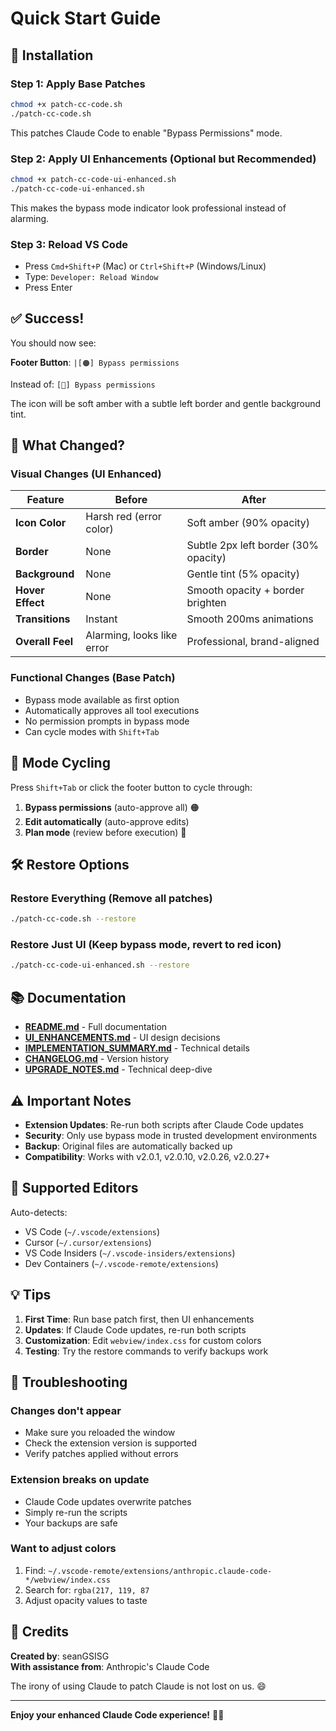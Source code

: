 # Quick Start Guide

## 🚀 Installation

### Step 1: Apply Base Patches

```bash
chmod +x patch-cc-code.sh
./patch-cc-code.sh
```

This patches Claude Code to enable "Bypass Permissions" mode.

### Step 2: Apply UI Enhancements (Optional but Recommended)

```bash
chmod +x patch-cc-code-ui-enhanced.sh
./patch-cc-code-ui-enhanced.sh
```

This makes the bypass mode indicator look professional instead of alarming.

### Step 3: Reload VS Code

- Press `Cmd+Shift+P` (Mac) or `Ctrl+Shift+P` (Windows/Linux)
- Type: `Developer: Reload Window`
- Press Enter

## ✅ Success!

You should now see:

**Footer Button**: `|[🟠] Bypass permissions`

Instead of: `[🔴] Bypass permissions`

The icon will be soft amber with a subtle left border and gentle background tint.

## 🎨 What Changed?

### Visual Changes (UI Enhanced)

| Feature | Before | After |
|---------|--------|-------|
| **Icon Color** | Harsh red (error color) | Soft amber (90% opacity) |
| **Border** | None | Subtle 2px left border (30% opacity) |
| **Background** | None | Gentle tint (5% opacity) |
| **Hover Effect** | None | Smooth opacity + border brighten |
| **Transitions** | Instant | Smooth 200ms animations |
| **Overall Feel** | Alarming, looks like error | Professional, brand-aligned |

### Functional Changes (Base Patch)

- Bypass mode available as first option
- Automatically approves all tool executions
- No permission prompts in bypass mode
- Can cycle modes with `Shift+Tab`

## 🔄 Mode Cycling

Press `Shift+Tab` or click the footer button to cycle through:

1. **Bypass permissions** (auto-approve all) 🟠
2. **Edit automatically** (auto-approve edits) 
3. **Plan mode** (review before execution) 🔵

## 🛠️ Restore Options

### Restore Everything (Remove all patches)
```bash
./patch-cc-code.sh --restore
```

### Restore Just UI (Keep bypass mode, revert to red icon)
```bash
./patch-cc-code-ui-enhanced.sh --restore
```

## 📚 Documentation

- **[README.md](README.md)** - Full documentation
- **[UI_ENHANCEMENTS.md](UI_ENHANCEMENTS.md)** - UI design decisions
- **[IMPLEMENTATION_SUMMARY.md](IMPLEMENTATION_SUMMARY.md)** - Technical details
- **[CHANGELOG.md](CHANGELOG.md)** - Version history
- **[UPGRADE_NOTES.md](UPGRADE_NOTES.md)** - Technical deep-dive

## ⚠️ Important Notes

- **Extension Updates**: Re-run both scripts after Claude Code updates
- **Security**: Only use bypass mode in trusted development environments
- **Backup**: Original files are automatically backed up
- **Compatibility**: Works with v2.0.1, v2.0.10, v2.0.26, v2.0.27+

## 🎯 Supported Editors

Auto-detects:
- VS Code (`~/.vscode/extensions`)
- Cursor (`~/.cursor/extensions`)
- VS Code Insiders (`~/.vscode-insiders/extensions`)
- Dev Containers (`~/.vscode-remote/extensions`)

## 💡 Tips

1. **First Time**: Run base patch first, then UI enhancements
2. **Updates**: If Claude Code updates, re-run both scripts
3. **Customization**: Edit `webview/index.css` for custom colors
4. **Testing**: Try the restore commands to verify backups work

## 🐛 Troubleshooting

### Changes don't appear
- Make sure you reloaded the window
- Check the extension version is supported
- Verify patches applied without errors

### Extension breaks on update
- Claude Code updates overwrite patches
- Simply re-run the scripts
- Your backups are safe

### Want to adjust colors
1. Find: `~/.vscode-remote/extensions/anthropic.claude-code-*/webview/index.css`
2. Search for: `rgba(217, 119, 87`
3. Adjust opacity values to taste

## 🤝 Credits

**Created by**: seanGSISG  
**With assistance from**: Anthropic's Claude Code

The irony of using Claude to patch Claude is not lost on us. 😄

---

**Enjoy your enhanced Claude Code experience!** 🎨✨
